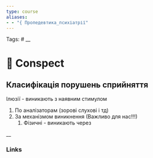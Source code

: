 ```yaml
---
type: course
aliases: 
- - "{ Пропедевтика_психіатрії"
---
```

Tags: #
__
# 📗 Conspect

## Класифікація порушень сприйняття

Ілюзії - виникають з наявним стимулом
1. По аналізаторам (зорові слухові і тд)
2. За механізмом виникнення (Важливо для нас!!!)
	1. Фізичні - виникають через 

__
### Links
